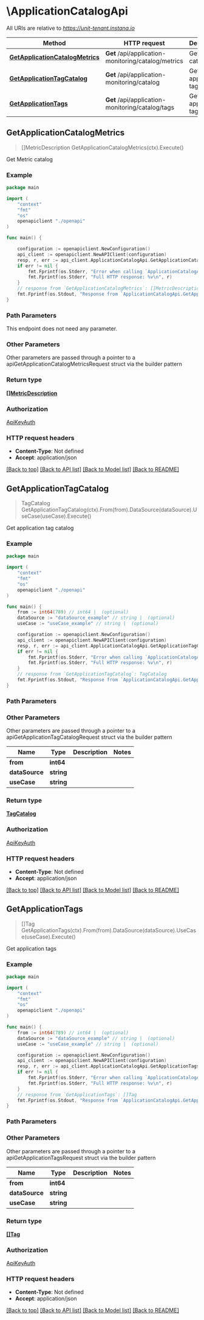 # \ApplicationCatalogApi

All URIs are relative to *https://unit-tenant.instana.io*

Method | HTTP request | Description
------------- | ------------- | -------------
[**GetApplicationCatalogMetrics**](ApplicationCatalogApi.md#GetApplicationCatalogMetrics) | **Get** /api/application-monitoring/catalog/metrics | Get Metric catalog
[**GetApplicationTagCatalog**](ApplicationCatalogApi.md#GetApplicationTagCatalog) | **Get** /api/application-monitoring/catalog | Get application tag catalog
[**GetApplicationTags**](ApplicationCatalogApi.md#GetApplicationTags) | **Get** /api/application-monitoring/catalog/tags | Get application tags



## GetApplicationCatalogMetrics

> []MetricDescription GetApplicationCatalogMetrics(ctx).Execute()

Get Metric catalog

### Example

```go
package main

import (
    "context"
    "fmt"
    "os"
    openapiclient "./openapi"
)

func main() {

    configuration := openapiclient.NewConfiguration()
    api_client := openapiclient.NewAPIClient(configuration)
    resp, r, err := api_client.ApplicationCatalogApi.GetApplicationCatalogMetrics(context.Background()).Execute()
    if err != nil {
        fmt.Fprintf(os.Stderr, "Error when calling `ApplicationCatalogApi.GetApplicationCatalogMetrics``: %v\n", err)
        fmt.Fprintf(os.Stderr, "Full HTTP response: %v\n", r)
    }
    // response from `GetApplicationCatalogMetrics`: []MetricDescription
    fmt.Fprintf(os.Stdout, "Response from `ApplicationCatalogApi.GetApplicationCatalogMetrics`: %v\n", resp)
}
```

### Path Parameters

This endpoint does not need any parameter.

### Other Parameters

Other parameters are passed through a pointer to a apiGetApplicationCatalogMetricsRequest struct via the builder pattern


### Return type

[**[]MetricDescription**](MetricDescription.md)

### Authorization

[ApiKeyAuth](../README.md#ApiKeyAuth)

### HTTP request headers

- **Content-Type**: Not defined
- **Accept**: application/json

[[Back to top]](#) [[Back to API list]](../README.md#documentation-for-api-endpoints)
[[Back to Model list]](../README.md#documentation-for-models)
[[Back to README]](../README.md)


## GetApplicationTagCatalog

> TagCatalog GetApplicationTagCatalog(ctx).From(from).DataSource(dataSource).UseCase(useCase).Execute()

Get application tag catalog

### Example

```go
package main

import (
    "context"
    "fmt"
    "os"
    openapiclient "./openapi"
)

func main() {
    from := int64(789) // int64 |  (optional)
    dataSource := "dataSource_example" // string |  (optional)
    useCase := "useCase_example" // string |  (optional)

    configuration := openapiclient.NewConfiguration()
    api_client := openapiclient.NewAPIClient(configuration)
    resp, r, err := api_client.ApplicationCatalogApi.GetApplicationTagCatalog(context.Background()).From(from).DataSource(dataSource).UseCase(useCase).Execute()
    if err != nil {
        fmt.Fprintf(os.Stderr, "Error when calling `ApplicationCatalogApi.GetApplicationTagCatalog``: %v\n", err)
        fmt.Fprintf(os.Stderr, "Full HTTP response: %v\n", r)
    }
    // response from `GetApplicationTagCatalog`: TagCatalog
    fmt.Fprintf(os.Stdout, "Response from `ApplicationCatalogApi.GetApplicationTagCatalog`: %v\n", resp)
}
```

### Path Parameters



### Other Parameters

Other parameters are passed through a pointer to a apiGetApplicationTagCatalogRequest struct via the builder pattern


Name | Type | Description  | Notes
------------- | ------------- | ------------- | -------------
 **from** | **int64** |  | 
 **dataSource** | **string** |  | 
 **useCase** | **string** |  | 

### Return type

[**TagCatalog**](TagCatalog.md)

### Authorization

[ApiKeyAuth](../README.md#ApiKeyAuth)

### HTTP request headers

- **Content-Type**: Not defined
- **Accept**: application/json

[[Back to top]](#) [[Back to API list]](../README.md#documentation-for-api-endpoints)
[[Back to Model list]](../README.md#documentation-for-models)
[[Back to README]](../README.md)


## GetApplicationTags

> []Tag GetApplicationTags(ctx).From(from).DataSource(dataSource).UseCase(useCase).Execute()

Get application tags

### Example

```go
package main

import (
    "context"
    "fmt"
    "os"
    openapiclient "./openapi"
)

func main() {
    from := int64(789) // int64 |  (optional)
    dataSource := "dataSource_example" // string |  (optional)
    useCase := "useCase_example" // string |  (optional)

    configuration := openapiclient.NewConfiguration()
    api_client := openapiclient.NewAPIClient(configuration)
    resp, r, err := api_client.ApplicationCatalogApi.GetApplicationTags(context.Background()).From(from).DataSource(dataSource).UseCase(useCase).Execute()
    if err != nil {
        fmt.Fprintf(os.Stderr, "Error when calling `ApplicationCatalogApi.GetApplicationTags``: %v\n", err)
        fmt.Fprintf(os.Stderr, "Full HTTP response: %v\n", r)
    }
    // response from `GetApplicationTags`: []Tag
    fmt.Fprintf(os.Stdout, "Response from `ApplicationCatalogApi.GetApplicationTags`: %v\n", resp)
}
```

### Path Parameters



### Other Parameters

Other parameters are passed through a pointer to a apiGetApplicationTagsRequest struct via the builder pattern


Name | Type | Description  | Notes
------------- | ------------- | ------------- | -------------
 **from** | **int64** |  | 
 **dataSource** | **string** |  | 
 **useCase** | **string** |  | 

### Return type

[**[]Tag**](Tag.md)

### Authorization

[ApiKeyAuth](../README.md#ApiKeyAuth)

### HTTP request headers

- **Content-Type**: Not defined
- **Accept**: application/json

[[Back to top]](#) [[Back to API list]](../README.md#documentation-for-api-endpoints)
[[Back to Model list]](../README.md#documentation-for-models)
[[Back to README]](../README.md)

